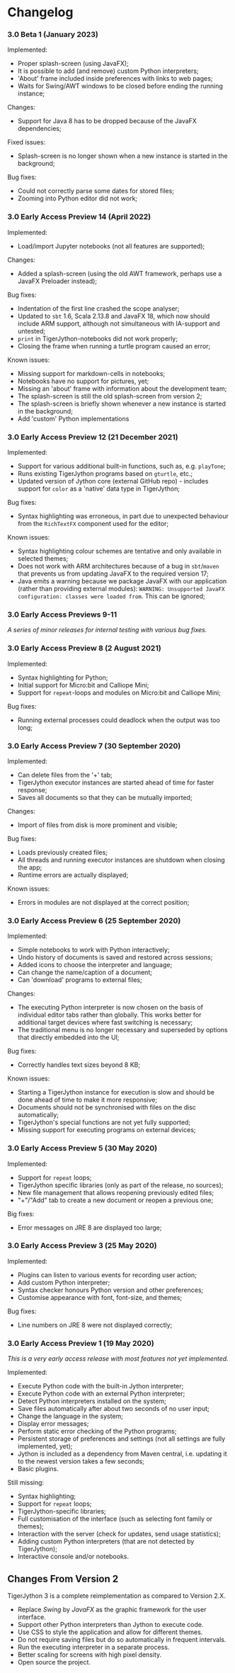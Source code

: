 # Changelog

### 3.0 Beta 1 (January 2023)

Implemented:
- Proper splash-screen (using JavaFX);
- It is possible to add (and remove) custom Python interpreters;
- 'About' frame included inside preferences with links to web pages;
- Waits for Swing/AWT windows to be closed before ending the running instance;

Changes:
- Support for Java 8 has to be dropped because of the JavaFX dependencies;

Fixed issues:
- Splash-screen is no longer shown when a new instance is started in the background;

Bug fixes:
- Could not correctly parse some dates for stored files;
- Zooming into Python editor did not work;

### 3.0 Early Access Preview 14 (April 2022)

Implemented:
- Load/import Jupyter notebooks (not all features are supported);

Changes:
- Added a splash-screen (using the old AWT framework, perhaps use a JavaFX Preloader instead);

Bug fixes:
- Indentation of the first line crashed the scope analyser;
- Updated to `sbt` 1.6, Scala 2.13.8 and JavaFX 18, which now should include ARM support, 
  although not simultaneous with IA-support and untested;
- `print` in TigerJython-notebooks did not work properly;
- Closing the frame when running a turtle program caused an error;

Known issues:
- Missing support for markdown-cells in notebooks;
- Notebooks have no support for pictures, yet;
- Missing an 'about' frame with information about the development team;
- The splash-screen is still the old splash-screen from version 2;
- The splash-screen is briefly shown whenever a new instance is started in the background;
- Add 'custom' Python implementations

### 3.0 Early Access Preview 12 (21 December 2021)

Implemented:
- Support for various additional built-in functions, such as, e.g. `playTone`;
- Runs existing TigerJython programs based on `gturtle`, etc.;
- Updated version of Jython core (external GitHub repo) - includes support for `color`
  as a 'native' data type in TigerJython;

Bug fixes:
- Syntax highlighting was erroneous, in part due to unexpected behaviour from the
  `RichTextFX` component used for the editor;

Known issues:
- Syntax highlighting colour schemes are tentative and only available in selected themes;
- Does not work with ARM architectures because of a bug in `sbt`/`maven` that prevents us
  from updating JavaFX to the required version 17;
- Java emits a warning because we package JavaFX with our application (rather than 
  providing external modules): 
  `WARNING: Unsupported JavaFX configuration: classes were loaded from`.  This can be
  ignored;

### 3.0 Early Access Previews 9-11

*A series of minor releases for internal testing with various bug fixes.*

### 3.0 Early Access Preview 8 (2 August 2021)

Implemented:
- Syntax highlighting for Python;
- Initial support for Micro:bit and Calliope Mini;
- Support for `repeat`-loops and modules on Micro:bit and Calliope Mini;

Bug fixes:
- Running external processes could deadlock when the output was too long;

### 3.0 Early Access Preview 7 (30 September 2020)

Implemented:
- Can delete files from the '+' tab;
- TigerJython executor instances are started ahead of time for faster response;
- Saves all documents so that they can be mutually imported;

Changes:
- Import of files from disk is more prominent and visible;

Bug fixes:
- Loads previously created files;
- All threads and running executor instances are shutdown when closing the app;
- Runtime errors are actually displayed;

Known issues:
- Errors in modules are not displayed at the correct position;


### 3.0 Early Access Preview 6 (25 September 2020)

Implemented:
- Simple notebooks to work with Python interactively;
- Undo history of documents is saved and restored across sessions;
- Added icons to choose the interpreter and language;
- Can change the name/caption of a document;
- Can 'download' programs to external files;

Changes:
- The executing Python interpreter is now chosen on the basis of individual editor tabs rather than
  globally.  This works better for additional target devices where fast switching is necessary;
- The traditional menu is no longer necessary and superseded by options that directly embedded into
  the UI;

Bug fixes:
- Correctly handles text sizes beyond 8 KB;

Known issues:
- Starting a TigerJython instance for execution is slow and should be done ahead of time to make it 
  more responsive;
- Documents should not be synchronised with files on the disc automatically;
- TigerJython's special functions are not yet fully supported;
- Missing support for executing programs on external devices; 


### 3.0 Early Access Preview 5 (30 May 2020)

Implemented:
- Support for `repeat` loops;
- TigerJython specific libraries (only as part of the release, no sources);
- New file management that allows reopening previously edited files;
- "+"/"Add" tab to create a new document or reopen a previous one;

Big fixes:
- Error messages on JRE 8 are displayed too large;


### 3.0 Early Access Preview 3 (25 May 2020)

Implemented:
- Plugins can listen to various events for recording user action;
- Add custom Python interpreter;
- Syntax checker honours Python version and other preferences;
- Customise appearance with font, font-size, and themes;

Bug fixes:
- Line numbers on JRE 8 were not displayed correctly;


### 3.0 Early Access Preview 1 (19 May 2020)

_This is a very early access release with most features not yet implemented._

Implemented:
- Execute Python code with the built-in Jython interpreter;
- Execute Python code with an external Python interpreter;
- Detect Python interpreters installed on the system;
- Save files automatically after about two seconds of no user input;
- Change the language in the system;
- Display error messages;
- Perform static error checking of the Python programs;
- Persistent storage of preferences and settings (not all settings are fully implemented, yet);
- Jython is included as a dependency from Maven central, i.e. updating it to the newest version takes a few seconds;
- Basic plugins.

Still missing:
- Syntax highlighting;
- Support for `repeat` loops;
- TigerJython-specific libraries;
- Full customisation of the interface (such as selecting font family or themes);
- Interaction with the server (check for updates, send usage statistics);
- Adding custom Python interpreters (that are not detected by TigerJython);
- Interactive console and/or notebooks.


## Changes From Version 2

TigerJython 3 is a complete reimplementation as compared to Version 2.X.

- Replace _Swing_ by _JavaFX_ as the graphic framework for the user interface.
- Support other Python interpreters than Jython to execute code.
- Use CSS to style the application and allow for different themes.
- Do not require saving files but do so automatically in frequent intervals.
- Run the executing interpreter in a separate process.
- Better scaling for screens with high pixel density.
- Open source the project.
